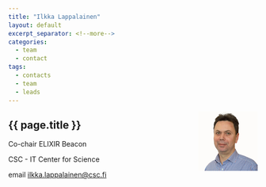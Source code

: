```yaml
---
title: "Ilkka Lappalainen"
layout: default
excerpt_separator: <!--more-->
categories:
  - team
  - contact
tags:
  - contacts
  - team
  - leads
---
```



<img style="float: right; width: 120px;" src="/assets/img/team/ilappalainen.jpg" />

## {{ page.title }}

Co-chair ELIXIR Beacon 

CSC - IT Center for Science 

email [ilkka.lappalainen@csc.fi](mailto:ilkka.lappalainen@csc.fi) 

<!--more-->


